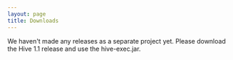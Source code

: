 ```yaml
---
layout: page
title: Downloads
---
```


We haven't made any releases as a separate project yet. Please download
the Hive 1.1 release and use the hive-exec.jar.